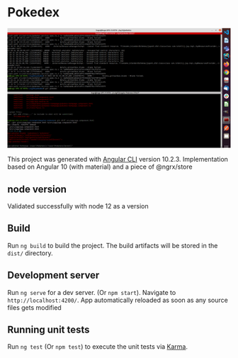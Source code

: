 # Pokedex

![screen-gif](./pokedex.gif)

This project was generated with [Angular CLI](https://github.com/angular/angular-cli) version 10.2.3.
Implementation based on Angular 10 (with material) and a piece of @ngrx/store 

## node version

Validated successfully with node 12 as a version

## Build

Run `ng build` to build the project. The build artifacts will be stored in the `dist/` directory.


## Development server

Run `ng serve` for a dev server. (Or `npm start`). Navigate to `http://localhost:4200/`. App automatically reloaded as soon as any source files gets modified


## Running unit tests

Run `ng test` (Or `npm test`) to execute the unit tests via [Karma](https://karma-runner.github.io).


